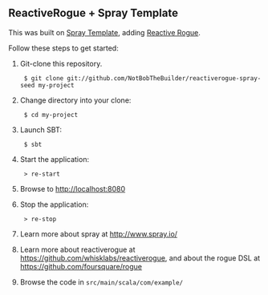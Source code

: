 ## ReactiveRogue + Spray Template

This was built on [Spray Template](https://github.com/spray/spray-template), adding [Reactive Rogue](https://github.com/whisklabs/reactiverogue).

Follow these steps to get started:

1. Git-clone this repository.

        $ git clone git://github.com/NotBobTheBuilder/reactiverogue-spray-seed my-project

2. Change directory into your clone:

        $ cd my-project

3. Launch SBT:

        $ sbt

4. Start the application:

        > re-start

5. Browse to [http://localhost:8080](http://localhost:8080/)

6. Stop the application:

        > re-stop

7. Learn more about spray at http://www.spray.io/

8. Learn more about reactiverogue at https://github.com/whisklabs/reactiverogue, and about the rogue DSL at https://github.com/foursquare/rogue

9. Browse the code in `src/main/scala/com/example/`
